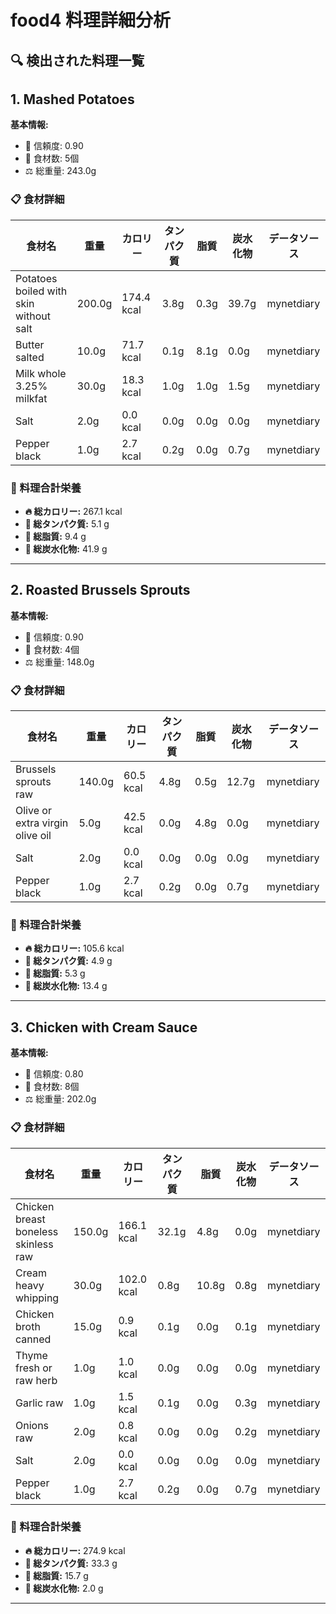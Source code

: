 # food4 料理詳細分析

## 🔍 検出された料理一覧

## 1. Mashed Potatoes

**基本情報:**
- 🎯 信頼度: 0.90
- 🥕 食材数: 5個
- ⚖️ 総重量: 243.0g

### 📋 食材詳細

| 食材名 | 重量 | カロリー | タンパク質 | 脂質 | 炭水化物 | データソース |
|--------|------|----------|------------|------|----------|--------------|
| Potatoes boiled with skin without salt | 200.0g | 174.4 kcal | 3.8g | 0.3g | 39.7g | mynetdiary |
| Butter salted | 10.0g | 71.7 kcal | 0.1g | 8.1g | 0.0g | mynetdiary |
| Milk whole 3.25% milkfat | 30.0g | 18.3 kcal | 1.0g | 1.0g | 1.5g | mynetdiary |
| Salt | 2.0g | 0.0 kcal | 0.0g | 0.0g | 0.0g | mynetdiary |
| Pepper black | 1.0g | 2.7 kcal | 0.2g | 0.0g | 0.7g | mynetdiary |

### 🔢 料理合計栄養

- **🔥 総カロリー:** 267.1 kcal
- **🥩 総タンパク質:** 5.1 g
- **🧈 総脂質:** 9.4 g
- **🍞 総炭水化物:** 41.9 g

---

## 2. Roasted Brussels Sprouts

**基本情報:**
- 🎯 信頼度: 0.90
- 🥕 食材数: 4個
- ⚖️ 総重量: 148.0g

### 📋 食材詳細

| 食材名 | 重量 | カロリー | タンパク質 | 脂質 | 炭水化物 | データソース |
|--------|------|----------|------------|------|----------|--------------|
| Brussels sprouts raw | 140.0g | 60.5 kcal | 4.8g | 0.5g | 12.7g | mynetdiary |
| Olive or extra virgin olive oil | 5.0g | 42.5 kcal | 0.0g | 4.8g | 0.0g | mynetdiary |
| Salt | 2.0g | 0.0 kcal | 0.0g | 0.0g | 0.0g | mynetdiary |
| Pepper black | 1.0g | 2.7 kcal | 0.2g | 0.0g | 0.7g | mynetdiary |

### 🔢 料理合計栄養

- **🔥 総カロリー:** 105.6 kcal
- **🥩 総タンパク質:** 4.9 g
- **🧈 総脂質:** 5.3 g
- **🍞 総炭水化物:** 13.4 g

---

## 3. Chicken with Cream Sauce

**基本情報:**
- 🎯 信頼度: 0.80
- 🥕 食材数: 8個
- ⚖️ 総重量: 202.0g

### 📋 食材詳細

| 食材名 | 重量 | カロリー | タンパク質 | 脂質 | 炭水化物 | データソース |
|--------|------|----------|------------|------|----------|--------------|
| Chicken breast boneless skinless raw | 150.0g | 166.1 kcal | 32.1g | 4.8g | 0.0g | mynetdiary |
| Cream heavy whipping | 30.0g | 102.0 kcal | 0.8g | 10.8g | 0.8g | mynetdiary |
| Chicken broth canned | 15.0g | 0.9 kcal | 0.1g | 0.0g | 0.1g | mynetdiary |
| Thyme fresh or raw herb | 1.0g | 1.0 kcal | 0.0g | 0.0g | 0.0g | mynetdiary |
| Garlic raw | 1.0g | 1.5 kcal | 0.1g | 0.0g | 0.3g | mynetdiary |
| Onions raw | 2.0g | 0.8 kcal | 0.0g | 0.0g | 0.2g | mynetdiary |
| Salt | 2.0g | 0.0 kcal | 0.0g | 0.0g | 0.0g | mynetdiary |
| Pepper black | 1.0g | 2.7 kcal | 0.2g | 0.0g | 0.7g | mynetdiary |

### 🔢 料理合計栄養

- **🔥 総カロリー:** 274.9 kcal
- **🥩 総タンパク質:** 33.3 g
- **🧈 総脂質:** 15.7 g
- **🍞 総炭水化物:** 2.0 g

---

